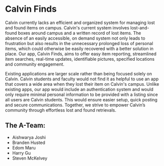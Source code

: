 # Calvin Finds

Calvin currently lacks an efficient and organized system for managing lost and found items on campus. Calvin's current system involves lost-and-found boxes around campus and a written record of lost items. The absence of an easily accessible, on demand system not only leads to frustration but also results in the unnecessary prolonged loss of personal items, which could otherwise be easily recovered with a better solution in place. Our app, Calvin Finds, aims to offer easy item reporting, streamlined item searches, real-time updates, identifiable pictures, specified locations and community engagement. 

Existing applications are larger scale rather than being focused solely on Calvin. Calvin students and faculty would not find it as helpful to use an app that covers a wide area when they lost their item on Calvin's campus. Unlike existing apps, our app would include an authentication system and would only require minimal personal information to be provided with a listing since all users are Calvin students. This would ensure easier setup, quick posting and secure communications. Together, we strive to empower Calvin’s community through effortless lost and found retrievals.

## The A-Team: 
- Aishwarya Joshi 
- Branden Husted 
- Edom Maru 
- Harry Gu
- Steven McKelvey 